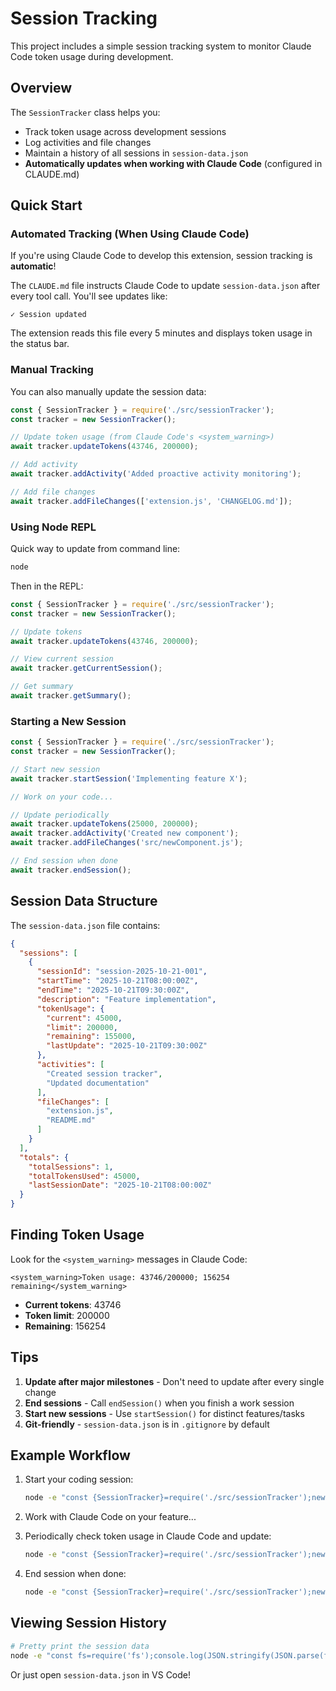 # Session Tracking

This project includes a simple session tracking system to monitor Claude Code token usage during development.

## Overview

The `SessionTracker` class helps you:
- Track token usage across development sessions
- Log activities and file changes
- Maintain a history of all sessions in `session-data.json`
- **Automatically updates when working with Claude Code** (configured in CLAUDE.md)

## Quick Start

### Automated Tracking (When Using Claude Code)

If you're using Claude Code to develop this extension, session tracking is **automatic**!

The `CLAUDE.md` file instructs Claude Code to update `session-data.json` after every tool call. You'll see updates like:
```
✓ Session updated
```

The extension reads this file every 5 minutes and displays token usage in the status bar.

### Manual Tracking

You can also manually update the session data:

```javascript
const { SessionTracker } = require('./src/sessionTracker');
const tracker = new SessionTracker();

// Update token usage (from Claude Code's <system_warning>)
await tracker.updateTokens(43746, 200000);

// Add activity
await tracker.addActivity('Added proactive activity monitoring');

// Add file changes
await tracker.addFileChanges(['extension.js', 'CHANGELOG.md']);
```

### Using Node REPL

Quick way to update from command line:

```bash
node
```

Then in the REPL:
```javascript
const { SessionTracker } = require('./src/sessionTracker');
const tracker = new SessionTracker();

// Update tokens
await tracker.updateTokens(43746, 200000);

// View current session
await tracker.getCurrentSession();

// Get summary
await tracker.getSummary();
```

### Starting a New Session

```javascript
const { SessionTracker } = require('./src/sessionTracker');
const tracker = new SessionTracker();

// Start new session
await tracker.startSession('Implementing feature X');

// Work on your code...

// Update periodically
await tracker.updateTokens(25000, 200000);
await tracker.addActivity('Created new component');
await tracker.addFileChanges('src/newComponent.js');

// End session when done
await tracker.endSession();
```

## Session Data Structure

The `session-data.json` file contains:

```json
{
  "sessions": [
    {
      "sessionId": "session-2025-10-21-001",
      "startTime": "2025-10-21T08:00:00Z",
      "endTime": "2025-10-21T09:30:00Z",
      "description": "Feature implementation",
      "tokenUsage": {
        "current": 45000,
        "limit": 200000,
        "remaining": 155000,
        "lastUpdate": "2025-10-21T09:30:00Z"
      },
      "activities": [
        "Created session tracker",
        "Updated documentation"
      ],
      "fileChanges": [
        "extension.js",
        "README.md"
      ]
    }
  ],
  "totals": {
    "totalSessions": 1,
    "totalTokensUsed": 45000,
    "lastSessionDate": "2025-10-21T08:00:00Z"
  }
}
```

## Finding Token Usage

Look for the `<system_warning>` messages in Claude Code:

```
<system_warning>Token usage: 43746/200000; 156254 remaining</system_warning>
```

- **Current tokens**: 43746
- **Token limit**: 200000
- **Remaining**: 156254

## Tips

1. **Update after major milestones** - Don't need to update after every single change
2. **End sessions** - Call `endSession()` when you finish a work session
3. **Start new sessions** - Use `startSession()` for distinct features/tasks
4. **Git-friendly** - `session-data.json` is in `.gitignore` by default

## Example Workflow

1. Start your coding session:
   ```bash
   node -e "const {SessionTracker}=require('./src/sessionTracker');new SessionTracker().startSession('Add feature Y').then(()=>console.log('Session started'))"
   ```

2. Work with Claude Code on your feature...

3. Periodically check token usage in Claude Code and update:
   ```bash
   node -e "const {SessionTracker}=require('./src/sessionTracker');new SessionTracker().updateTokens(50000).then(()=>console.log('Updated'))"
   ```

4. End session when done:
   ```bash
   node -e "const {SessionTracker}=require('./src/sessionTracker');new SessionTracker().endSession().then(()=>console.log('Session ended'))"
   ```

## Viewing Session History

```bash
# Pretty print the session data
node -e "const fs=require('fs');console.log(JSON.stringify(JSON.parse(fs.readFileSync('./session-data.json')),null,2))"
```

Or just open `session-data.json` in VS Code!
